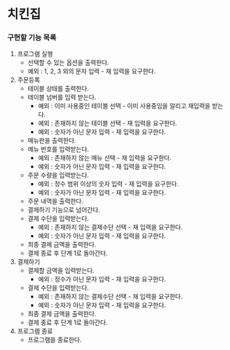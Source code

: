 # 치킨집

### 구현할 기능 목록

1. 프로그램 실행
    - 선택할 수 있는 옵션을 출력한다.
    - 예외 : 1, 2, 3 외의 문자 입력 - 재 입력을 요구한다.
2. 주문등록
    - 테이블 상태를 출력한다.
    - 테이블 넘버를 입력 받는다.
        - 예외 : 이미 사용중인 테이블 선택 - 이미 사용중임을 알리고 재입력을 받는다.
        - 예외 : 존재하지 않는 테이블 선택 - 재 입력을 요구한다.
        - 예외 : 숫자가 아닌 문자 입력 - 재 입력을 요구한다.
    - 메뉴판을 출력한다.
    - 메뉴 번호를 입력받는다.
        - 예외 : 존재하지 않는 메뉴 선택 - 재 입력을 요구한다.
        - 예외 : 숫자가 아닌 문자 입력 - 재 입력을 요구한다.
    - 주문 수량을 입력받는다.
        - 예외 : 정수 범위 이상의 숫자 입력 - 재 입력을 요구한다.
        - 예외 : 숫자가 아닌 문자 입력 - 재 입력을 요구한다.
    - 주문 내역을 출력한다.
    - 결제하기 기능으로 넘어간다.
    - 결제 수단을 입력받는다.
        - 예외 : 존재하지 않는 결제수단 선택 - 재 입력을 요구한다.
        - 예외 : 숫자가 아닌 문자 입력 - 재 입력을 요구한다.
    - 최종 결제 금액을 출력한다.
    - 결제 종료 후 단계 1로 돌아간다.
3. 결제하기
    - 결제할 금액을 입력받는다.
        - 예외 : 정수가 아닌 문자 입력 - 재 입력을 요구한다.
    - 결제 수단을 입력받는다.
        - 예외 : 존재하지 않는 결제수단 선택 - 재 입력을 요구한다.
        - 예외 : 숫자가 아닌 문자 입력 - 재 입력을 요구한다.
    - 최종 결제 금액을 출력한다.
    - 결제 종료 후 단계 1로 돌아간다.
4. 프로그램 종료
    - 프로그램을 종료한다.